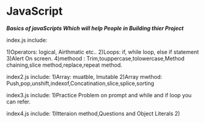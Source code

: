 # JavaScript

***Basics of javaScripts Which will help People in Building thier Project***

index.js include:

1)Operators: logical, Airthmatic etc..
2)Loops: if, while loop, else if statement
3)Alert On screen.
4)methood : Trim,touppercase,tolowercase,Method chaining,slice method,replace,repeat method.


index2.js include:
1)Array: muatble, Imutable
2)Array mwthod: Push,pop,unshift,indexof,Concatination,slice,splice,sorting

index3.js include:
1)Practice Problem on prompt and while and if loop you can refer.

index4.js include:
1)Itteraion method,Questions and Object Literals
2)
